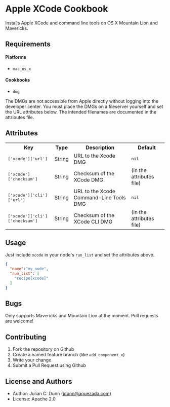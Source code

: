 Apple XCode Cookbook
==============

Installs Apple XCode and command line tools on OS X Mountain Lion and Mavericks.

Requirements
------------

#### Platforms

* `mac_os_x`

#### Cookbooks

* `dmg`

The DMGs are not accessible from Apple directly without logging into the developer center.
You must place the DMGs on a fileserver yourself and set the URL attributes below.
The intended filenames are documented in the attributes file.

Attributes
----------

<table>
  <tr>
    <th>Key</th>
    <th>Type</th>
    <th>Description</th>
    <th>Default</th>
  </tr>
  <tr>
    <td><tt>['xcode']['url']</tt></td>
    <td>String</td>
    <td>URL to the Xcode DMG</td>
    <td><tt>nil</tt></td>
  </tr>
  <tr>
    <td><tt>['xcode']['checksum']</tt></td>
    <td>String</td>
    <td>Checksum of the XCode DMG</td>
    <td>(in the attributes file)</td>
  </tr>
  <tr>
    <td><tt>['xcode']['cli']['url']</tt></td>
    <td>String</td>
    <td>URL to the Xcode Command-Line Tools DMG</td>
    <td><tt>nil</tt></td>
  </tr>
  <tr>
    <td><tt>['xcode']['cli']['checksum']</tt></td>
    <td>String</td>
    <td>Checksum of the XCode CLI DMG</td>
    <td>(in the attributes file)</td>
  </tr>
</table>

Usage
-----

Just include `xcode` in your node's `run_list` and set the attributes above.

```json
{
  "name":"my_node",
  "run_list": [
    "recipe[xcode]"
  ]
}
```

Bugs
----

Only supports Mavericks and Mountain Lion at the moment. Pull requests
are welcome!

Contributing
------------

1. Fork the repository on Github
2. Create a named feature branch (like `add_component_x`)
3. Write your change
4. Submit a Pull Request using Github

License and Authors
-------------------

* Author: Julian C. Dunn (<jdunn@aquezada.com>)
* License: Apache 2.0
